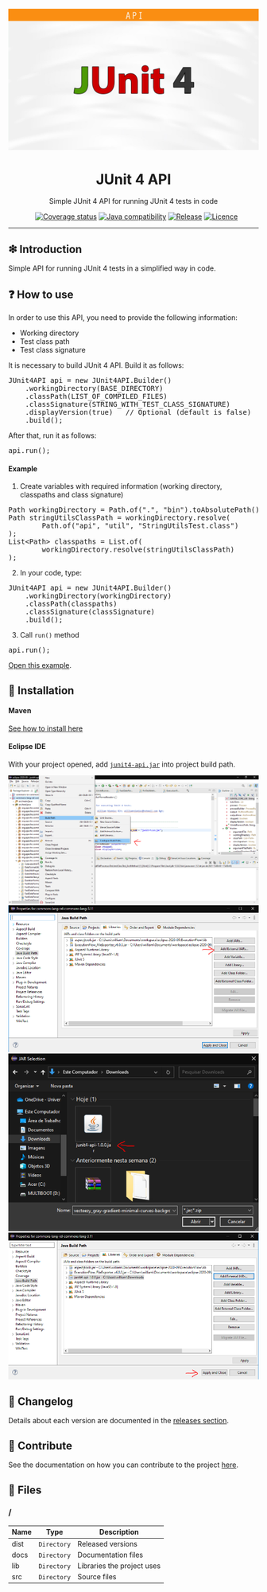 ![](https://raw.githubusercontent.com/williamniemiec/junit4-api/master/docs/img/logo/logo.jpg?raw=true)

<h1 align='center'>JUnit 4 API</h1>
<p align='center'>Simple JUnit 4 API for running JUnit 4 tests in code</p>
<p align="center">
	<a href="https://github.com/williamniemiec/junit4-api/actions?query=workflow%3AWindows"><img src="https://img.shields.io/github/workflow/status/williamniemiec/junit4-api/Windows?label=Windows" alt=""></a>
	<a href="https://github.com/williamniemiec/junit4-api/actions?query=workflow%3AMacOS"><img src="https://img.shields.io/github/workflow/status/williamniemiec/junit4-api/MacOS?label=MacOS" alt=""></a>
	<a href="https://github.com/williamniemiec/junit4-api/actions?query=workflow%3AUbuntu"><img src="https://img.shields.io/github/workflow/status/williamniemiec/junit4-api/Ubuntu?label=Ubuntu" alt=""></a>
	<a href="https://codecov.io/gh/williamniemiec/junit4-api"><img src="https://codecov.io/gh/williamniemiec/junit4-api/branch/v1.x/graph/badge.svg?token=R2SFS4SP86" alt="Coverage status"></a>
	<a href="http://java.oracle.com"><img src="https://img.shields.io/badge/java-8+-D0008F.svg" alt="Java compatibility"></a>
	<a href="https://github.com/williamniemiec/junit4-api/releases"><img src="https://img.shields.io/github/v/release/williamniemiec/junit4-api" alt="Release"></a>
	<a href="https://github.com/williamniemiec/junit4-api/blob/master/LICENCE"><img src="https://img.shields.io/github/license/williamniemiec/junit4-api" alt="Licence"></a>
</p>
<hr />

## ❇ Introduction
Simple API for running JUnit 4 tests in a simplified way in code.

## ❓ How to use
In order to use this API, you need to provide the following information:
* Working directory
* Test class path
* Test class signature

It is necessary to build JUnit 4 API. Build it as follows:
<pre>
JUnit4API api = new JUnit4API.Builder()
	.workingDirectory(BASE_DIRECTORY)
	.classPath(LIST_OF_COMPILED_FILES)
	.classSignature(STRING_WITH_TEST_CLASS_SIGNATURE)
	.displayVersion(true)	// Optional (default is false)
	.build();
</pre>

After that, run it as follows:
<pre>
api.run();
</pre>

#### Example
1) Create variables with required information (working directory, classpaths and class signature)

<pre>
Path workingDirectory = Path.of(".", "bin").toAbsolutePath().normalize();
Path stringUtilsClassPath = workingDirectory.resolve(
		Path.of("api", "util", "StringUtilsTest.class")
);
List&lt;Path> classpaths = List.of(
		workingDirectory.resolve(stringUtilsClassPath)
);
</pre>

2) In your code, type:
<pre>
JUnit4API api = new JUnit4API.Builder()
	.workingDirectory(workingDirectory)
	.classPath(classpaths)
	.classSignature(classSignature)
	.build();
</pre>

3) Call `run()` method
<pre>
api.run();
</pre>

[Open this example](https://github.com/williamniemiec/junit4-api/blob/master/tests/api/junit4/JUnit4RunnerTest.java).


## 🔌 Installation
#### Maven
[See how to install here](https://github.com/williamniemiec/junit4-api/packages/613128#-installation)

#### Eclipse IDE
With your project opened, add [`junit4-api.jar`](https://github.com/williamniemiec/junit4-api/releases/) into project build path.

![step1](https://raw.githubusercontent.com/williamniemiec/junit4-api/master/docs/img/how-to-use/step1.png?raw=true)
![step2](https://raw.githubusercontent.com/williamniemiec/junit4-api/master/docs/img/how-to-use/step2.png?raw=true)
![step3](https://raw.githubusercontent.com/williamniemiec/junit4-api/master/docs/img/how-to-use/step3.png?raw=true)
![step4](https://raw.githubusercontent.com/williamniemiec/junit4-api/master/docs/img/how-to-use/step4.png?raw=true)


## 🚩 Changelog
Details about each version are documented in the [releases section](https://github.com/williamniemiec/junit4-api/releases).

## 🤝 Contribute
See the documentation on how you can contribute to the project [here](https://github.com/williamniemiec/junit4-api/blob/master/CONTRIBUTING.md).

## 📁 Files
### /
|        Name 	|Type|Description|
|----------------|-------------------------------|-----------------------------|
|dist |`Directory`|Released versions|
|docs |`Directory`|Documentation files|
|lib   |`Directory`|Libraries the project uses   |
|src     |`Directory`| Source files |
